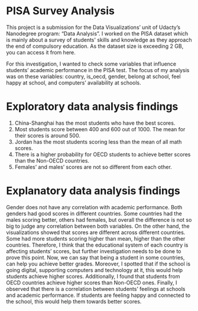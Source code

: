 # PISA Survey Analysis

This project is a submission for the Data Visualizations’ unit of Udacty’s Nanodegree program: “Data Analysis”. I worked on the PISA dataset which is mainly about a survey of students' skills and knowledge as they approach the end of compulsory education. As the dataset size is exceeding 2 GB, you can access it from here.


For this investigation, I wanted to check some variables that influence students’ academic performance in the PISA test. The focus of my analysis was on these variables: country, is_oecd, gender, belong at school, feel happy at school, and computers’ availability at schools.


# Exploratory data analysis findings

1. China-Shanghai has the most students who have the best scores.
2. Most students score between 400 and 600 out of 1000. The mean for their scores is around 500. 
3. Jordan has the most students scoring less than the mean of all math scores.
4. There is a higher probability for OECD students to achieve better scores than the Non-OECD countries.
5. Females’ and males’ scores are not so different from each other.


# Explanatory data analysis findings

Gender does not have any correlation with academic performance. Both genders had good scores in different countries. Some countries had the males scoring better, others had females, but overall the difference is not so big to judge any correlation between both variables. On the other hand, the visualizations showed that scores are different across different countries. Some had more students scoring higher than mean, higher than the other countries. Therefore, I think that the educational system of each country is affecting students’ scores, but further investigation needs to be done to prove this point. Now, we can say that being a student in some countries, can help you achieve better grades. Moreover, I spotted that if the school is going digital, supporting computers and technology at it, this would help students achieve higher scores. Additionally, I found that students from OECD countries achieve higher scores than Non-OECD ones. Finally, I observed that there is a correlation between students’ feelings at schools and academic performance. If students are feeling happy and connected to the school, this would help them towards better scores.
